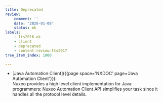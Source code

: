 ```yaml
---
title: Deprecated
review:
    comment: ''
    date: '2020-01-08'
    status: ok
labels:
    - lts2016-ok
    - client
    - deprecated
    - content-review-lts2017
tree_item_index: 1000

---
```


* [Java Automation Client]({{page space='NXDOC' page='Java Automation Client'}}):</br>
Nuxeo provides a high level client implementation for Java programmers: Nuxeo Automation Client API simplifies your task since it handles all the protocol level details.

